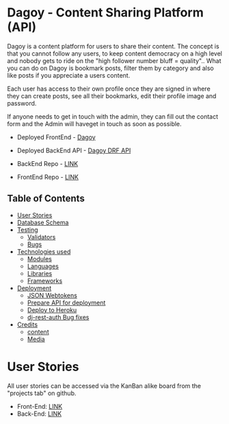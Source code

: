 # Dagoy - Content Sharing Platform (API)

Dagoy is a content platform for users to share their content. The concept is that you cannot follow any users, to keep content democracy on a high level and nobody gets to ride on the "high follower number bluff = quality".. What you can do on Dagoy is bookmark posts, filter them by category and also like posts if you appreciate a users content. 

Each user has access to their own profile once they are signed in where they can create posts, see all their bookmarks, edit their profile image and password.

If anyone needs to get in touch with the admin, they can fill out the contact form and the Admin will haveget in touch as soon as possible.

* Deployed FrontEnd - [Dagoy](https://dagoy-pp5.herokuapp.com/)

* Deployed BackEnd API - [Dagoy DRF API](https://pp5-api-bo.herokuapp.com/)

* BackEnd Repo - [LINK](https://github.com/Bo-Lennart/DRF-PP5-API)

* FrontEnd Repo - [LINK](https://github.com/Bo-Lennart/pp5-content-platform)

## Table of Contents

- [User Stories](#user-stories)
- [Database Schema](#database-schema)
- [Testing](#Testing)
    - [Validators](#validators)
    - [Bugs](#bugs)
- [Technologies used](#technologies-used)
    - [Modules](#modules)
    - [Languages](#languages)
    - [Libraries](#libraries)
    - [Frameworks](#frameworks)
- [Deployment](#deployment)
    - [JSON Webtokens](#json-webtokens)
    - [Prepare API for deployment](#prepare-api-for-deployment)
    - [Deploy to Heroku](#deploy-to-heroku)
    - [dj-rest-auth Bug fixes](#dj-rest-aith-bug-fixes)
- [Credits](#credits)
    - [content](#content)
    - [Media](#media)

# User Stories

All user stories can be accessed via the KanBan alike board from the "projects tab" on github.
* Front-End: [LINK](https://github.com/users/Bo-Lennart/projects/10)
* Back-End: [LINK](https://github.com/users/Bo-Lennart/projects/8/views/1)